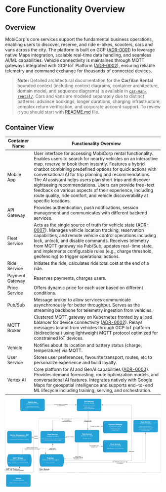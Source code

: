 # Core Functionality Overview

## Overview

MobiCorp's core services support the fundamental business operations,
enabling users to discover, reserve, and ride e-bikes, scooters, cars and vans across the city.
The platform is built on GCP ([ADR-0001](../../adrs/ADR-0001%20-%20GCP%20as%20main%20cloud%20provider.md)) to leverage native Maps integration,
scalable real-time data handling, and seamless AI/ML capabilities.
Vehicle connectivity is maintained through MQTT gateways integrated with GCP IoT Platform ([ADR-0002](../../adrs/ADR-0002%20-%20Vehicle%20telemetry%20&%20integration%20stack.md)),
ensuring reliable telemetry and command exchange for thousands of connected devices.

> **Note:** Detailed architectural documentation for the **Car/Van Rental** bounded context (including context diagrams, container architecture, domain model, and sequence diagrams) is available in [`car-van-rental/`](car-van-rental/README.md). Cars and vans are modeled separately due to distinct patterns: advance bookings, longer durations, charging infrastructure, complex return verification, and corporate account support. To review it you should start with [README.md](./car-van-rental/README.md) file.

## Container View

| Container Name  | Functionality Overview                                                                                                                                                                                                                                                                                                                                                                                                                                                                                                                                               |
|-----------------|----------------------------------------------------------------------------------------------------------------------------------------------------------------------------------------------------------------------------------------------------------------------------------------------------------------------------------------------------------------------------------------------------------------------------------------------------------------------------------------------------------------------------------------------------------------------|
| Mobile App      | User interface for accessing MobiCorp rental functionality. Enables users to search for nearby vehicles on an interactive map, reserve or book them instantly. Features a hybrid chatbot combining predefined options for quick actions with conversational AI for trip planning and recommendations. The AI assistant helps users plan short trips and discover sightseeing recommendations. Users can provide free-text feedback on various aspects of their experience, including route quality, ride comfort, and vehicle discoverability at specific locations. |
| API Gateway     | Provides authentication, push notifications, session management and communicates with different backend services.                                                                                                                                                                                                                                                                                                                                                                                                                                                    |
| Fleet Service   | Acts as the single source of truth for vehicle state ([ADR-0007](../../adrs/ADR-0007%20-%20Fleet%20Service%20as%20the%20Single%20Source%20of%20Truth%20for%20Vehicle%20State.md)). Manages vehicle location tracking, reservation capabilities, and remote vehicle control operations including lock, unlock, and disable commands. Receives telemetry from MQTT gateway via Pub/Sub, updates real-time state, and implements configurable rules (e.g., charge threshold, geofencing) to trigger operational actions.                                                |
| Ride Service    | Initiates the ride, calculates ride total cost at the end of a ride.                                                                                                                                                                                                                                                                                                                                                                                                                                                                                                 |
| Payment Gateway | Reserves payments, charges users.                                                                                                                                                                                                                                                                                                                                                                                                                                                                                                                                    |
| Price Service   | Offers dynamic price for each user based on different conditions.                                                                                                                                                                                                                                                                                                                                                                                                                                                                                                    |
| Pub/Sub         | Message broker to allow services communicate asynchronously for better throughput. Serves as the streaming backbone for telemetry ingestion from vehicles.                                                                                                                                                                                                                                                                                                                                                                                                           |
| MQTT Broker     | Clustered MQTT gateway on Kubernetes fronted by a load balancer for device connectivity ([ADR-0002](../../adrs/ADR-0002%20-%20Vehicle%20telemetry%20&%20integration%20stack.md)). Relays messages to and from vehicles through GCP IoT platform (bidirectional) using lightweight MQTT protocol optimized for constrained IoT devices.                                                                                                                                                                                                                               |
| Vehicle         | Notifies about its location and battery status (charge, temperature) via MQTT.                                                                                                                                                                                                                                                                                                                                                                                                                                                                                       |
| User Service    | Stores user preferences, favourite transport, routes, etc to personalize experience and build loyalty.                                                                                                                                                                                                                                                                                                                                                                                                                                                               |
| Vertex AI       | Core platform for AI and GenAI capabilities ([ADR-0003](../../adrs/ADR-0003%20-%20Vertex%20AI%20as%20core%20platform%20for%20AI%20and%20GenAI.md)). Provides demand forecasting, route optimization models, and conversational AI features. Integrates natively with Google Maps for geospatial intelligence and supports end-to-end ML lifecycle including training, serving, and orchestration.                                                                                                                                                                    |

![Diagram](Core%20Containers.drawio.png)
